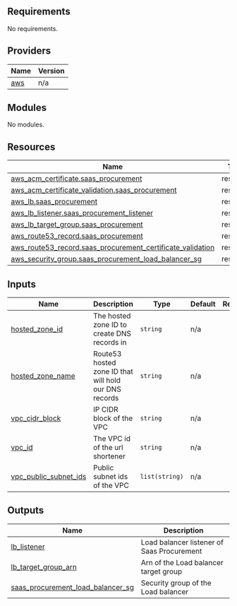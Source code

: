 ## Requirements

No requirements.

## Providers

| Name | Version |
|------|---------|
| <a name="provider_aws"></a> [aws](#provider\_aws) | n/a |

## Modules

No modules.

## Resources

| Name | Type |
|------|------|
| [aws_acm_certificate.saas_procurement](https://registry.terraform.io/providers/hashicorp/aws/latest/docs/resources/acm_certificate) | resource |
| [aws_acm_certificate_validation.saas_procurement](https://registry.terraform.io/providers/hashicorp/aws/latest/docs/resources/acm_certificate_validation) | resource |
| [aws_lb.saas_procurement](https://registry.terraform.io/providers/hashicorp/aws/latest/docs/resources/lb) | resource |
| [aws_lb_listener.saas_procurement_listener](https://registry.terraform.io/providers/hashicorp/aws/latest/docs/resources/lb_listener) | resource |
| [aws_lb_target_group.saas_procurement](https://registry.terraform.io/providers/hashicorp/aws/latest/docs/resources/lb_target_group) | resource |
| [aws_route53_record.saas_procurement](https://registry.terraform.io/providers/hashicorp/aws/latest/docs/resources/route53_record) | resource |
| [aws_route53_record.saas_procurement_certificate_validation](https://registry.terraform.io/providers/hashicorp/aws/latest/docs/resources/route53_record) | resource |
| [aws_security_group.saas_procurement_load_balancer_sg](https://registry.terraform.io/providers/hashicorp/aws/latest/docs/resources/security_group) | resource |

## Inputs

| Name | Description | Type | Default | Required |
|------|-------------|------|---------|:--------:|
| <a name="input_hosted_zone_id"></a> [hosted\_zone\_id](#input\_hosted\_zone\_id) | The hosted zone ID to create DNS records in | `string` | n/a | yes |
| <a name="input_hosted_zone_name"></a> [hosted\_zone\_name](#input\_hosted\_zone\_name) | Route53 hosted zone ID that will hold our DNS records | `string` | n/a | yes |
| <a name="input_vpc_cidr_block"></a> [vpc\_cidr\_block](#input\_vpc\_cidr\_block) | IP CIDR block of the VPC | `string` | n/a | yes |
| <a name="input_vpc_id"></a> [vpc\_id](#input\_vpc\_id) | The VPC id of the url shortener | `string` | n/a | yes |
| <a name="input_vpc_public_subnet_ids"></a> [vpc\_public\_subnet\_ids](#input\_vpc\_public\_subnet\_ids) | Public subnet ids of the VPC | `list(string)` | n/a | yes |

## Outputs

| Name | Description |
|------|-------------|
| <a name="output_lb_listener"></a> [lb\_listener](#output\_lb\_listener) | Load balancer listener of Saas Procurement |
| <a name="output_lb_target_group_arn"></a> [lb\_target\_group\_arn](#output\_lb\_target\_group\_arn) | Arn of the Load balancer target group |
| <a name="output_saas_procurement_load_balancer_sg"></a> [saas\_procurement\_load\_balancer\_sg](#output\_saas\_procurement\_load\_balancer\_sg) | Security group of the Load balancer |
